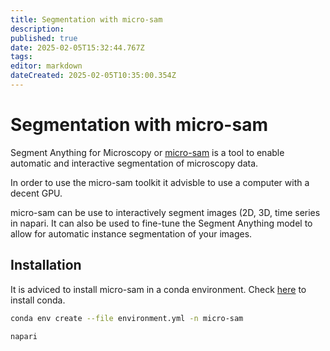 ```yaml
---
title: Segmentation with micro-sam
description: 
published: true
date: 2025-02-05T15:32:44.767Z
tags: 
editor: markdown
dateCreated: 2025-02-05T10:35:00.354Z
---
```


# Segmentation with micro-sam

Segment Anything for Microscopy or [micro-sam](https://computational-cell-analytics.github.io/micro-sam/micro_sam.html)
is a tool to enable automatic and interactive segmentation of microscopy data.

In order to use the micro-sam toolkit it advisble to use a computer with a decent GPU.

micro-sam can be use to interactively segment images (2D, 3D, time series in napari. It can also be used to fine-tune the Segment Anything model to allow for automatic instance segmentation of your images.

## Installation
It is adviced to install micro-sam in a conda environment. Check [here](conda.md) to install conda.

```bash
conda env create --file environment.yml -n micro-sam
```

```bash
napari
```